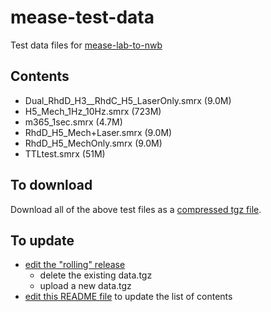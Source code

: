 # mease-test-data
Test data files for [mease-lab-to-nwb](https://github.com/catalystneuro/mease-lab-to-nwb)

## Contents

- Dual_RhdD_H3__RhdC_H5_LaserOnly.smrx (9.0M)
- H5_Mech_1Hz_10Hz.smrx (723M)
- m365_1sec.smrx (4.7M)
- RhdD_H5_Mech+Laser.smrx (9.0M)
- RhdD_H5_MechOnly.smrx (9.0M)
- TTLtest.smrx (51M)

## To download

Download all of the above test files as a [compressed tgz file](https://github.com/lkeegan/mease-test-data/releases/download/rolling/data.tgz).

## To update

- [edit the "rolling" release](https://github.com/lkeegan/mease-test-data/releases/edit/rolling)
  - delete the existing data.tgz
  - upload a new data.tgz
- [edit this README file](https://github.com/ssciwr/mease-test-data/edit/main/README.md) to update the list of contents
